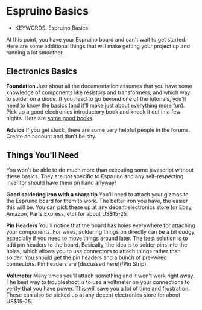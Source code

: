 <!--- Copyright (c) 2013 Gordon Williams, Pur3 Ltd. See the file LICENSE for copying permission. -->
Espruino Basics
===============

* KEYWORDS: Espruino,Basics

At this point, you have your Espruino board and can't wait to get started.  Here are some additional things that will make getting your project up and running a lot smoother.

Electronics Basics
------------------
**Foundation** Just about all the documentation assumes that you have some knowledge of components like resistors and transformers, and which way to solder on a diode.  If you need to go beyond one of the tutorials, you'll need to know the basics (and it'll make just about everything more fun).  Pick up a good electronics introductory book and knock it out in a few nights.  Here are [some good books](http://www.circuitstoday.com/4-great-books-to-study-basic-electronics).

**Advice** If you get stuck, there are some very helpful people in the forums.  Create an account and don't be shy.
  

Things You'll Need
------------------
You won't be able to do much more than executing some javascript without these basics.  They are not specific to Espruino and any self-respecting inventor should have them on hand anyway!

**Good soldering iron with a sharp tip** You'll need to attach your gizmos to the Espruino board for them to work.  The better iron you have, the easier this will be.  You can pick these up at any decent electronics store (or Ebay, Amazon, Parts Express, etc) for about US$15-25.

**Pin Headers** You'll notice that the board has holes everywhere for attaching your components.  For wires, soldering things on directly can be a bit dodgy, especially if you need to move things around later.  The best solution is to add pin headers to the board.  Basically, the idea is to solder pins into the holes, which allows you to use connectors to attach things rather than solder.  You should get the pin headers and a bunch of pre-wired connectors.  Pin headers are [discussed here](/Pin Strip).

**Voltmeter** Many times you'll attach something and it won't work right away.  The best way to troubleshoot is to use a voltmeter on your connections to verify that you have power.  This will save you a lot of time and frustration.  These can also be picked up at any decent electronics store for about US$15-25. 


